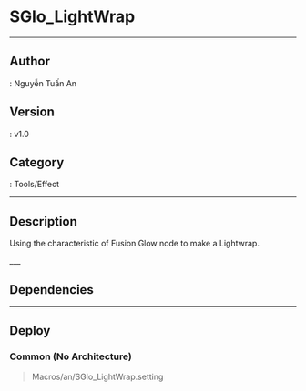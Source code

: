 # SGlo_LightWrap
___

## Author
 : Nguyễn Tuấn An

## Version
 : v1.0

## Category
 : Tools/Effect
___

## Description
<p>Using the characteristic of Fusion Glow node to make a Lightwrap.</p>___

## Dependencies


___

## Deploy

### Common (No Architecture)

> Macros/an/SGlo_LightWrap.setting  
